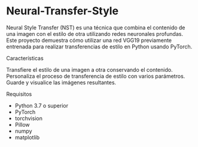 # Neural-Transfer-Style

Neural Style Transfer (NST) es una técnica que combina el contenido de una imagen con el estilo de otra utilizando redes neuronales profundas. Este proyecto demuestra cómo utilizar una red VGG19 previamente entrenada para realizar transferencias de estilo en Python usando PyTorch.

Características

Transfiere el estilo de una imagen a otra conservando el contenido.
Personaliza el proceso de transferencia de estilo con varios parámetros.
Guarde y visualice las imágenes resultantes.

Requisitos

- Python 3.7 o superior
- PyTorch
- torchvision
- Pillow
- numpy
- matplotlib
